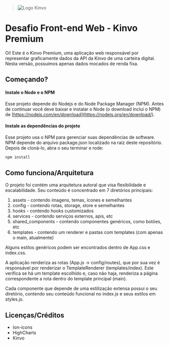> ![Logo Kinvo](https://github.com/cbfranca/kinvo-front-end-test/blob/master/logo.svg)

# Desafio Front-end Web - Kinvo Premium

Oi! Este é o Kinvo Premium, uma aplicação web responsável por representar graficamente dados da API da Kinvo de uma carteira digital. Nesta versão, possuimos apenas dados mocados de renda fixa. 

## Começando?

#### Instale o Node e o NPM

Esse projeto depende do Nodejs e do Node Package Manager (NPM). Antes de continuar você deve baixar e instalar o Node (o download inclui o NPM) de [https://nodejs.com/en/download](https://nodejs.org/en/download/).

#### Instale as dependências do projeto

Esse projeto usa o NPM para gerenciar suas dependências de software. NPM depende do arquivo package.json localizado na raiz deste repositório. Depois de cloná-lo, abra o seu terminar e rode:

```bash
npm install
```

## Como funciona/Arquitetura

O projeto foi contém uma arquitetura autoral que visa flexibilidade e escalabilidade. Seu conteúdo é concentrado em 7 diretórios principais:
  1. assets - contendo imagens, temas, ícones e semelhantes
  2. config - contendo rotas, storage, store e semelhantes
  3. hooks - contendo hooks customizados
  4. services - contendo serviços externos, apis, etc
  5. shared_components - contendo componentes genéricos, como botões, etc
  6. templates - contendo um renderer e pastas com templates (com apenas o main, atualmente)

Alguns estilos genéricos podem ser encontrados dentro de App.css e index.css.

A aplicação renderiza as rotas (App.js -> config/routes), que por sua vez é responsável por renderizar o TemplateRenderer (templates/index). Este verifica se há um template escolhido e, caso não haja, renderiza a página correspondente a rota dentro do template principal (main).

Cada componente que depende de uma estilização extensa possui o seu diretório, contendo seu conteúdo funcional no index.js e seus estilos em styles.js.



## Licenças/Créditos
- Ion-icons
- HighCharts
- Kinvo


